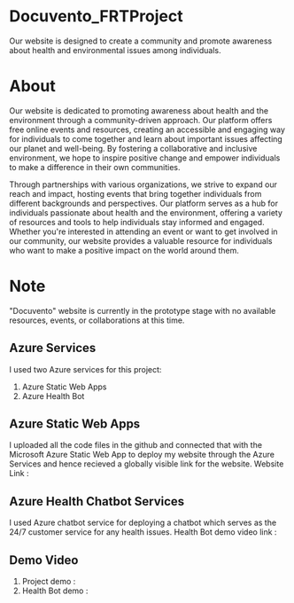 # Docuvento_FRTProject
Our website is designed to create a community and promote awareness about health and environmental issues among individuals.

# About
Our website is dedicated to promoting awareness about health and the environment through a community-driven approach. Our platform offers free online events and resources, creating an accessible and engaging way for individuals to come together and learn about important issues affecting our planet and well-being. By fostering a collaborative and inclusive environment, we hope to inspire positive change and empower individuals to make a difference in their own communities.

Through partnerships with various organizations, we strive to expand our reach and impact, hosting events that bring together individuals from different backgrounds and perspectives. Our platform serves as a hub for individuals passionate about health and the environment, offering a variety of resources and tools to help individuals stay informed and engaged. Whether you're interested in attending an event or want to get involved in our community, our website provides a valuable resource for individuals who want to make a positive impact on the world around them.

# Note
"Docuvento" website is currently in the prototype stage with no available resources, events, or collaborations at this time.

## Azure Services
I used two Azure services for this project:
  1. Azure Static Web Apps
  2. Azure Health Bot

## Azure Static Web Apps
I uploaded all the code files in the github and connected that with the Microsoft Azure Static Web App to deploy my website through the Azure Services and hence recieved a globally visible link for the website.
Website Link : 
## Azure Health Chatbot Services
I used Azure chatbot service for deploying a chatbot which serves as the 24/7 customer service for any health issues.
Health Bot demo video link : 

## Demo Video 
1. Project demo : 
2. Health Bot demo : 
